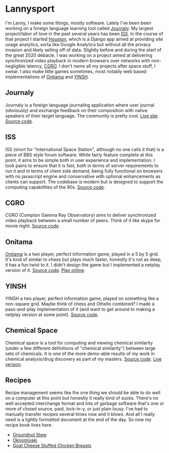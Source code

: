 # Lannysport

I'm Lanny, I make some things, mostly software. Lately I've been been working on a foreign language learning tool called [Journaly](#Journaly). My largest project/labor of love in the past several years has been [ISS](#ISS). In the course of that project I started [Houston](#Houston), which is a Django app aimed at providing site usage analytics, sorta like Google Analytics but without all the privacy invasion and likely selling off of data. Slightly before and during the start of the great 2020 debacle, I was working on a project aimed at delivering synchronized video playback in modern browsers over networks with non-negligible latency, [CGRO](#CGRO). I don't name all my projects after space stuff, I swear. I also make little games sometimes, most notably web based implementations of [Onitama](#onitama) and [YINSH](#YINSH).

## Journaly<a name="Journaly"></a>
Journaly is a foreign language journaling application where user journal (obviously) and exchange feedback on their composition with native speakers of their target language. The community is pretty cool. [Live site](https://journaly.com/dashboard/my-feed). [Source code](https://github.com/Journaly/journaly).

## ISS<a name="ISS"></a>
ISS (short for "International Space Station", although no one calls it that) is a piece of BBS style forum software. While fairly feature complete at this point, it aims to be simple both in user experience and implementation. I took pains to ensure that it is fast, both in terms of server requirements to run it and in terms of client side demand, being fully functional on browsers with no javascript engine and conservative with optional enhancements as clients can support. The codebase is modern but is designed to support the computing capabilities of the 90s. [Source code](https://github.com/Lanny/ISS).

## CGRO<a name="CGRO"></a>
CGRO (Compton Gamma Ray Observatory) aims to deliver synchronized video playback between a small number of peers. Think of it like skype for movie night. [Source code](https://github.com/Lanny/Compton-Gamma-Ray-Observatory).

## Onitama<a name="onitama"></a>
[Onitama](https://www.arcanewonders.com/game/onitama/) is a two player, perfect information game, played in a 5 by 5 grid. It's kind of similar to chess but plays much faster, honestly it's not as deep, it has a fun twist to it. I didn't design the game but I implemented a netplay version of it. [Source code](https://github.com/Lanny/Onitama). [Play online](http://onitama.lannysport.net/).

## YINSH<a name="YINSH"></a>
YINSH a two player, perfect information game, played on something like a non-square grid. Maybe think of chess and Othello combined? I made a pass-and-play implementation of it (and want to get around to making a netplay version at some point). [Source code](https://github.com/Lanny/Yinch).

## Chemical Space<a name="cspace"></a>
Chemical space is a tool for computing and viewing chemical similarity (under a few different definitions of "chemical similarity") between large sets of chemicals. It is one of the more demo-able results of my work in chemical analysis/drug discovery as part of my masters. [Source code](https://github.com/Lanny/cspace). [Live version](http://cspace.lannysport.net/).

## Recipes
Recipe management seems like the one thing we should be able to do well on a computer at this point but honestly it really kind of sucks. There's no well accepted interchange format and lots of garbage software that's one or more of closed source, paid, lock-in-y, or just plain lousy. I've had to manually transfer recipes several times now and it blows. And all I really need is a lightly formatted document at the end of the day. So now my recipe book lives here.

- [Groundnut Stew](recipes/groundnut-stew.html)
- [Oknomiyaki](recipes/okonomiyaki.html)
- [Goat Cheese Stuffed Chicken Breasts](recipes/goat-cheese-stuffed-chicken-breasts.html)

